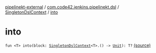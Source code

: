 [pipelinekt-external](../../index.md) / [com.code42.jenkins.pipelinekt.dsl](../index.md) / [SingletonDslContext](index.md) / [into](./into.md)

# into

`fun <T> into(block: `[`SingletonDslContext`](index.md)`<T>.() -> `[`Unit`](https://kotlinlang.org/api/latest/jvm/stdlib/kotlin/-unit/index.html)`): T?` [(source)](https://github.com/code42/pipelinekt/tree/master/dsl/src/main/kotlin/com/code42/jenkins/pipelinekt/dsl/DslContext.kt#L32)